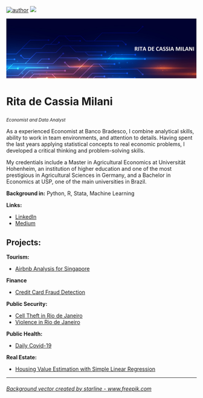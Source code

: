 



[![author](https://img.shields.io/badge/author-rmilani-red.svg)](https://www.linkedin.com/in/rita-de-cássia-milani-59ab7451/) [![](https://img.shields.io/badge/python-3.7+-blue.svg)](https://www.python.org/downloads/release/python-365/)

<p align="center">
  <img src="banner.jpg" >
  
</p>

# Rita de Cassia Milani
<sub>*Economist and Data Analyst*</sub>

As a experienced Economist at Banco Bradesco, I combine analytical skills, ability to work in team environments, and attention to details. Having spent the last years applying statistical concepts to real economic problems, I developed a critical thinking and problem-solving skills.

My credentials include a Master in Agricultural Economics at Universität Hohenheim, an institution of higher education and one of the most prestigious in Agricultural Sciences in Germany, and a Bachelor in Economics at USP, one of the main universities in Brazil. 

**Background in:** Python, R, Stata, Machine Learning

**Links:**
* [LinkedIn](https://www.linkedin.com/in/rita-de-cássia-milani-59ab7451/)
* [Medium](https://medium.com/@rita.milani)


## Projects:

**Tourism:**
* [Airbnb Analysis for Singapore](https://github.com/rita-milani/Air_Bnb_Singapore/blob/main/Air_Bnb_Singapore.ipynb)

**Finance**
* [Credit Card Fraud Detection](https://github.com/rita-milani/Credit_Card_Fraud_Detection/blob/main/Credit_Card_Fraud_Detection.ipynb)

**Public Security:**
* [Cell Theft in Rio de Janeiro](https://bit.ly/39BVnVG)
* [Violence in Rio de Janeiro](https://bit.ly/2WQdl2W)

**Public Health:**
* [Daily Covid-19](https://bit.ly/341sRdO)

**Real Estate:**
* [Housing Value Estimation with Simple Linear Regression](https://bit.ly/3cDEWsV)



---

<h6><a href='https://www.freepik.com/vectors/background'>Background vector created by starline - www.freepik.com</a></h6>

